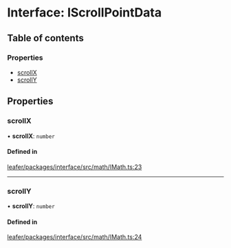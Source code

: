 # Interface: IScrollPointData

## Table of contents

### Properties

- [scrollX](IScrollPointData.md#scrollx)
- [scrollY](IScrollPointData.md#scrolly)

## Properties

### scrollX

• **scrollX**: `number`

#### Defined in

[leafer/packages/interface/src/math/IMath.ts:23](https://github.com/leaferjs/leafer/blob/4821e21/packages/interface/src/math/IMath.ts#L23)

___

### scrollY

• **scrollY**: `number`

#### Defined in

[leafer/packages/interface/src/math/IMath.ts:24](https://github.com/leaferjs/leafer/blob/4821e21/packages/interface/src/math/IMath.ts#L24)
